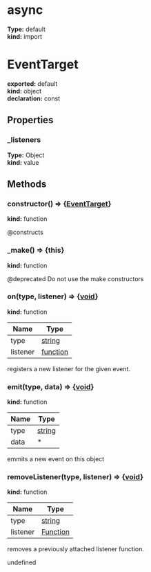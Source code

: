 # async        
  
**Type:** default        
**kind:** import        
  
  
# EventTarget      
  
**exported:** default      
**kind:** object      
**declaration:** const      
## Properties      
  
### _listeners        
  
**Type:** Object        
**kind:** value        
  
  
  
## Methods      
  
### constructor() => {[EventTarget](./Module:-EventTarget#eventtarget)}        
  
**kind:** function        
  
@constructs        
  
  
### _make() => {this}        
  
**kind:** function        
  
@deprecated Do not use the make constructors        
  
  
### on(type, listener) => {[void](https://developer.mozilla.org/en-US/docs/Web/JavaScript/Reference/Global_Objects/undefined)}        
  
**kind:** function        
  
| Name | Type |          
|------|------|          
| type | [string](https://developer.mozilla.org/en-US/docs/Web/JavaScript/Reference/Global_Objects/String) |        
| listener | [function](https://developer.mozilla.org/en-US/docs/Web/JavaScript/Reference/Global_Objects/Function/prototype) |        
  
registers a new listener for the given event.        
  
  
### emit(type, data) => {[void](https://developer.mozilla.org/en-US/docs/Web/JavaScript/Reference/Global_Objects/undefined)}        
  
**kind:** function        
  
| Name | Type |          
|------|------|          
| type | [string](https://developer.mozilla.org/en-US/docs/Web/JavaScript/Reference/Global_Objects/String) |        
| data | * |        
  
emmits a new event on this object        
  
  
### removeListener(type, listener) => {[void](https://developer.mozilla.org/en-US/docs/Web/JavaScript/Reference/Global_Objects/undefined)}        
  
**kind:** function        
  
| Name | Type |          
|------|------|          
| type | [string](https://developer.mozilla.org/en-US/docs/Web/JavaScript/Reference/Global_Objects/String) |        
| listener | [Function](https://developer.mozilla.org/en-US/docs/Web/JavaScript/Reference/Global_Objects/Function/prototype) |        
  
removes a previously attached listener function.        
  
  
undefined      
